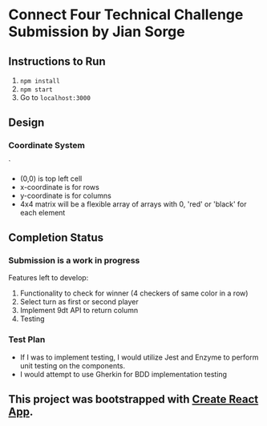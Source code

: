 # Connect Four Technical Challenge Submission by Jian Sorge

## Instructions to Run

1. `npm install`
1. `npm start`
1. Go to `localhost:3000`

## Design

### Coordinate System
`
- (0,0) is top left cell
- x-coordinate is for rows
- y-coordinate is for columns
- 4x4 matrix will be a flexible array of arrays with 0, 'red' or 'black' for each element

## Completion Status

### Submission is a work in progress

Features left to develop:
1. Functionality to check for winner (4 checkers of same color in a row)
1. Select turn as first or second player
1. Implement 9dt API to return column
1. Testing

### Test Plan

- If I was to implement testing, I would utilize Jest and Enzyme to perform unit testing on the components.
- I would attempt to use Gherkin for BDD implementation testing

## This project was bootstrapped with [Create React App](https://github.com/facebook/create-react-app).